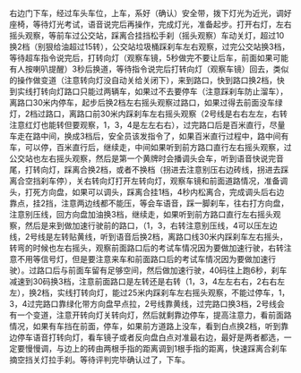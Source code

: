 右边门下车，经过车头车位，上车，系好（确认）安全带，拨下灯光为近光，调好座椅，等待灯光考试，语音说完后再操作，完成灯光，准备起步。打开右灯，左右摇头观察，等前车过公交站，踩离合挂挡松手刹（摇头观察）车动关灯，超过10换2档（别狠给油超过15转），公交站垃圾桶踩刹车左右观察，过完公交站换3档，等待超车指令说完后，打转向灯（观察车镜，5秒做完不要让后车，前面如果可能有人按喇叭提醒）3秒后换道，等待指令说完后打转向灯（观察车镜）回去，类似的操作做变道（注意转向灯没自动关给关闭下），来到路口，快到路口换2档，快到实线打转向灯路口只能过两辆车，如果过不去要停车（注意踩刹车防止溜车），离路口30米内停车，起步后换2档左右摇头观察过路口，如果过得去前面没车绿灯，2档过路口，离路口前30米内踩刹车左右摇头观察（2号线是右右左左，右转注意红灯也能转但要观察，1，3，4是左左右右），过完路口后是百米直行，尽量车走在路中间，换成3档后，安全员该发指令了，如果百米直行过程中，路中间有车，可以停，百米直行后，继续走，中间如果听到前方路口直行左右摇头观察，过公交站也左右摇头观察，然后是第一个黄牌时会播调头会车，听到语音快说完音尾，打转向灯，踩离合换2档，或者不换档（拐进去注意别压右边砖线，拐进去踩离合空挡刹车停），关右转向灯打开左转向灯，观察车镜和前面道路情况，准备调头，打死方向盘，如果可以调头，踩离合挂1档，4秒内松离合，完成调头后右边靠点，挂2挡，注意两边线都不能压，等会车语音，踩一脚刹车，往右打方向盘，注意别压线，回方向盘加油换3档，继续走，如果听到前方路口直行左右摇头观察，然后是来到做加速行驶前的路口，（1，3，右转注意别压线，4可以压左边线，2号线是左转贴黄线，听到语音后换2档，离路口线30米内踩刹车左右摇头，转弯的时候也左右摇头，观察前面路口后的考试车情况因为要做加速行驶，右转注意不用等信号灯，但是要注意来车和前面路口后的考试车情况因为要做加速行驶）。过路口后与前面车留有足够空间，然后做加速行驶，40码往上跑6秒，刹车减速到30码换3档，注意前面路口是左转还是右转（1，3，4左左右右，2右右左左），换2档，实线打转向灯，能过25米内踩刹车左右摇头观察，不能过停车，1，3，4过完路口靠绿化带方向盘早点拉，2号线靠黄线，过完路口换3档，2号线会有一个变道，注意开转向灯关转向灯，然后就剩靠边停车，提高注意力，看前面路情况，如果有车挡在前面，停车，如果前方道路上没车，看到白点换2档，听到靠边停车语音打转向灯，看车镜子或者反向盘白点对准最右边，最好是两者都选，一定要慢慢调，与边上的砖由两根手指的距离调到1根手指的距离，快速踩离合刹车摘空挡关灯拉手刹。等待评判完毕确认过了，下车。
